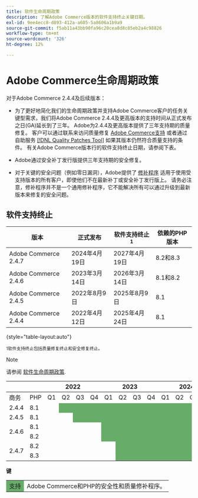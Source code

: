```yaml
---
title: 软件生命周期政策
description: 了解Adobe Commerce版本的软件支持终止关键日期。
exl-id: 9ee4ecc8-d893-412a-a605-5a8606a1b9a9
source-git-commit: f5ab11a43bb90fa96c20cea8d8c85eb2a4c98826
workflow-type: tm+mt
source-wordcount: '326'
ht-degree: 12%

---
```


# Adobe Commerce生命周期政策

对于Adobe Commerce 2.4.4及后续版本：

- 为了更好地简化我们的生命周期政策并支持Adobe Commerce客户的任务关键型需求，我们将Adobe Commerce 2.4.4及更高版本的支持时间从正式发布之日(GA)延长到了三年。 Adobe为2.4.4及更高版本提供了三年支持期的质量修复。 客户可以通过联系来访问质量修复 [Adobe Commerce支持](https://experienceleague.adobe.com/docs/commerce-knowledge-base/kb/help-center-guide/magento-help-center-user-guide.html) 或者通过自助服务 [[!DNL Quality Patches Tool]](https://experienceleague.adobe.com/tools/commerce-quality-patches/index.html) 如果其版本仍然符合质量支持的条件。 有关Adobe Commerce版本行的软件支持终止日期，请参阅下表。

- Adobe通过安全补丁发行版提供三年支持期的安全修复。

- 对于关键的安全问题（例如零日漏洞），Adobe提供了 [修补程序](https://support.magento.com/hc/en-us/sections/360003869892-Known-issues-patches-attached-) 适用于使用受支持版本的所有客户，即使他们不在最新补丁或安全补丁发行版上。 请务必注意，修补程序并不是一个通用修补程序，它不能解决所有可以通过升级到最新版本来修复的安全问题。

## 软件支持终止

| 版本 | 正式发布 | 软件支持终止<sup>1</sup> | 依赖的PHP版本 |
|----------------------|----------------------|-------------------------------------|-----------------------|
| Adobe Commerce 2.4.7 | 2024年4月19日 | 2027年4月19日 | 8.2和8.3 |
| Adobe Commerce 2.4.6 | 2023年3月14日 | 2026年3月14日 | 8.1和8.2 |
| Adobe Commerce 2.4.5 | 2022年8月9日 | 2025年8月9日 | 8.1 |
| Adobe Commerce 2.4.4 | 2022年4月12日 | 2025年4月24日 | 8.1 |

{style="table-layout:auto"}

<sup>1软件支持终止包括质量修复终止和安全修复终止。</sup><br>

>[!NOTE]
>
>请参阅 [软件生命周期政策](https://www.adobe.com/content/dam/cc/en/legal/terms/enterprise/pdfs/Adobe-Commerce-Software-Lifecycle-Policy.pdf).

<table style="table-layout:auto">
<thead>
  <tr>
    <th colspan="2"></th>
    <th colspan="4">2022</th>
    <th colspan="4">2023</th>
    <th colspan="4">2024</th>
    <th colspan="4">2025</th>
    <th colspan="4">2026</th>
    <th colspan="4">2027</th>
  </tr>
</thead>
<tbody>
  <tr>
    <td>商务</td>
    <td>PHP</td>
    <td>Q1</td>
    <td>Q2</td>
    <td>Q3</td>
    <td>Q4</td>
    <td>Q1</td>
    <td>Q2</td>
    <td>Q3</td>
    <td>Q4</td>
    <td>Q1</td>
    <td>Q2</td>
    <td>Q3</td>
    <td>Q4</td>
    <td>Q1</td>
    <td>Q2</td>
    <td>Q3</td>
    <td>Q4</td>
    <td>Q1</td>
    <td>Q2</td>
    <td>Q3</td>
    <td>Q4</td>
    <td>Q1</td>
    <td>Q2</td>
    <td>Q3</td>
    <td>Q4</td>
  </tr>
  <tr>
    <td>2.4.4</td>
    <td>8.1</td>
    <td></td>
    <td colspan="13" style="background-color:#67ac68;"></td>
    <td colspan="10"></td>
  </tr>
  <tr>
    <td>2.4.5</td>
    <td>8.1</td>
    <td colspan="2"></td>
    <td colspan="13" style="background-color:#67ac68;"></td>
    <td colspan="9"></td>
  </tr>
  <tr>
    <td rowspan="2">2.4.6</td>
    <td>8.1</td>
    <td colspan="4"></td>
    <td colspan="13" style="background-color:#67ac68;"></td>
    <td colspan="8"></td>
  </tr>
  <tr>
    <td>8.2</td>
    <td colspan="4"></td>
    <td colspan="13" style="background-color:#67ac68;"></td>
    <td colspan="8"></td>
  </tr>
  <tr>
    <td rowspan="2">2.4.7</td>
    <td>8.2</td>
    <td colspan="5"></td>
    <td colspan="17" style="background-color:#67ac68;"></td>
    <td colspan="2"></td>
  </tr>
  <tr>
    <td>8.3</td>
    <td colspan="5"></td>
    <td colspan="17" style="background-color:#67ac68;"></td>
    <td colspan="2"></td>
  </tr>
</tbody>
</table>

**键**

<table style="table-layout:auto">
 <tbody>
  <tr>
   <td style="background-color:#67ac68;">支持</td>
   <td>Adobe Commerce和PHP的安全性和质量修补程序。</td>
  </tr>
  <!-- <tr>
   <td style="background-color:#cd3c3c;">End of software support</td>
   <td>Version that has reached end of software support.</td>
  </tr>
 </tbody> -->
</table>
